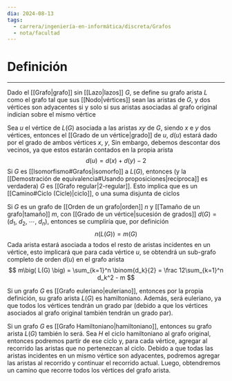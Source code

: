 ```yaml
---
dia: 2024-08-13
tags:
  - carrera/ingeniería-en-informática/discreta/Grafos
  - nota/facultad
---
```

# Definición
---
Dado el [[Grafo|grafo]] sin [[Lazo|lazos]] $G$, se define su grafo arista $L$ como el grafo tal que sus [[Nodo|vértices]] sean las aristas de $G$, y dos vértices son adyacentes si y solo si sus aristas asociadas al grafo original indician sobre el mismo vértice

Sea $u$ el vértice de $L(G)$ asociada a las aristas $xy$ de $G$, siendo $x$ e $y$ dos vértices, entonces el [[Grado de un vértice|grado]] de $u$, $d(u)$ estará dado por el grado de ambos vértices $x$, $y$, Sin embargo, debemos descontar dos vecinos, ya que estos estarán contados en la propia arista $$ d(u) = d(x) + d(y) - 2 $$
Si $G$ es [[Isomorfismo#Grafos|isomorfo]] a $L(G)$, entonces (y la [[Demostración de equivalencia#Usando proposiciones|recíproca]] es verdadera) $G$ es [[Grafo regular|2-regular]]. Esto implica que es un [[Camino#Ciclo (Cicle)|ciclo]], o una suma disjunta de ciclos

Si $G$ es un grafo de [[Orden de un grafo|orden]] $n$ y [[Tamaño de un grafo|tamaño]] $m$, con [[Grado de un vértice|sucesión de grados]] $d(G) = (d_1,~d_2,~\cdots,~d_n)$, entonces se cumpliría que, por definición $$ n\big( L(G) \big) = m(G) $$
Cada arista estará asociada a todos el resto de aristas incidentes en un vértice, esto implicará que para cada vértice $u$, se obtendrá un sub-grafo completo de orden $d(u)$ en el grafo arista $$ m\big( L(G) \big) = \sum_{k=1}^n \binom{d_k}{2} = \frac 12\sum_{k=1}^n d_k^2 - m $$

Si un grafo $G$ es [[Grafo euleriano|euleriano]], entonces por la propia definición, su grafo arista $L(G)$ es hamiltoniano. Además, será euleriano, ya que todos los vértices tendrán un grado par (debido a que los vértices asociados al grafo original también tendrán un grado par).

Si un grafo $G$ es [[Grafo Hamiltoniano|hamiltoniano]], entonces su grafo arista $L(G)$ también lo será. Sea $H$ el ciclo hamiltoniano al grafo original, entonces podremos partir de ese ciclo y, para cada vértice, agregar al recorrido las aristas que no pertenezcan al ciclo. Debido a que todas las aristas incidentes en un mismo vértice son adyacentes, podremos agregar las aristas al recorrido y continuar el recorrido actual. Luego, obtendremos un camino que recorre todos los vértices del grafo arista.
